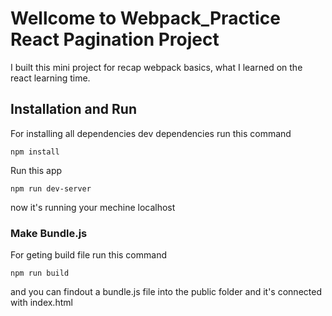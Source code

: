 # Wellcome to Webpack_Practice React Pagination Project
 I built this mini project for recap webpack basics, what I learned on the react learning time.
 ## Installation and Run
 For installing all dependencies dev dependencies run this command
 ```
npm install
```
Run this app
```
npm run dev-server
```
now it's running your mechine localhost

### Make Bundle.js
For geting build file run this command

```
npm run build
```
and you can findout a bundle.js file into the public folder and it's connected with index.html

